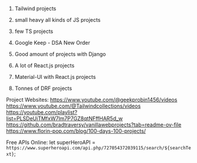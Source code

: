 1. Tailwind projects

2. small heavy all kinds of JS projects

3. few TS projects

4. Google Keep - DSA New Order

5. Good amount of projects with Django

6. A lot of React.js projects

7. Material-UI with React.js projects

8. Tonnes of DRF projects

Project Websites:
https://www.youtube.com/@geekprobin1456/videos
https://www.youtube.com/@Tailwindcollections/videos
https://youtube.com/playlist?list=PLSDeUiTMfxW7lm7P7GZ8qtNFffHAR5d_w
https://github.com/bradtraversy/vanillawebprojects?tab=readme-ov-file
https://www.florin-pop.com/blog/100-days-100-projects/

Free APIs Online:
let superHeroAPI = `https://www.superheroapi.com/api.php/727054372039115/search/${searchText}`;

